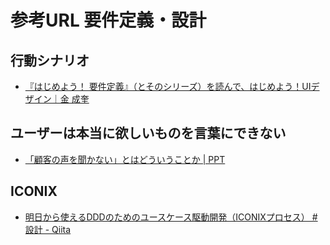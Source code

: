 # 参考URL 要件定義・設計

## 行動シナリオ
- [『はじめよう！ 要件定義』（とそのシリーズ）を読んで、はじめよう！UIデザイン｜金 成奎](https://note.com/seikei_kin/n/n8d95535c0290)

## ユーザーは本当に欲しいものを言葉にできない
- [「顧客の声を聞かない」とはどういうことか | PPT](https://www.slideshare.net/storywriterjp/ss-249984164)

## ICONIX
- [明日から使えるDDDのためのユースケース駆動開発（ICONIXプロセス） #設計 - Qiita](https://qiita.com/hirodragon/items/e2330edc1d1a329d17f5)
